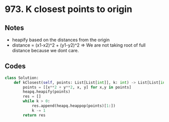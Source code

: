 # 973. K closest points to origin

## Notes
- heapify based on the distances from the origin
- distance = (x1-x2)^2 + (y1-y2)^2 => We are not taking root of full distance because we dont care.

## Codes
```python
class Solution:
    def kClosest(self, points: List[List[int]], k: int) -> List[List[int]]:
        points = [[x**2 + y**2, x, y] for x,y in points]
        heapq.heapify(points)
        res = []
        while k > 0:
            res.append(heapq.heappop(points)[1:])
            k -= 1
        return res
```

